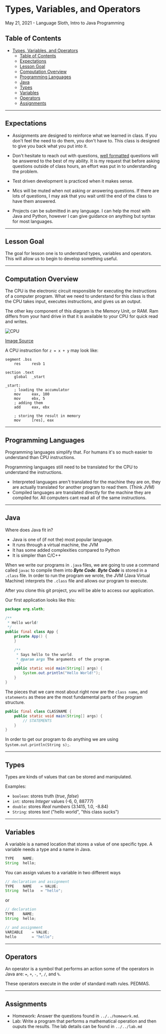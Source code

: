 Types, Variables, and Operators
========================================================
May 21, 2021 - Language Sloth, Intro to Java Programming

Table of Contents
-----------------
- [Types, Variables, and Operators](#types-variables-and-operators)
  - [Table of Contents](#table-of-contents)
  - [Expectations](#expectations)
  - [Lesson Goal](#lesson-goal)
  - [Computation Overview](#computation-overview)
  - [Programming Languages](#programming-languages)
  - [Java](#java)
  - [Types](#types)
  - [Variables](#variables)
  - [Operators](#operators)
  - [Assignments](#assignments)

______________________________

Expectations
------------
- Assignments are designed to reinforce what we learned in class. If you don't feel the need to do them, you don't have to. This class is designed to give you back what you put into it. 

- Don't hesitate to reach out with questions, [well formatted](https://www.freecodecamp.org/news/how-to-ask-good-questions-as-a-developer-9f71ff809b63/
) questions will be answered to the best of my ability. It is my request that before asking questions outside of class hours, an effort was put in to understanding the problem.

- Test driven development is practiced when it makes sense.

- Mics will be muted when not asking or answering questions. If there are lots of questions, I may ask that you wait until the end of the class to have them answered.

- Projects can be submitted in any language. I can help the most with Java and Python, however I can give guidance on anything but syntax for most languages.

______________________________

Lesson Goal
-----------
The goal for lesson one is to understand types, variables and operators. This will allow us to begin to develop something useful.

______________________________

Computation Overview
--------------------

The CPU is the electronic circuit responsible for executing the instructions of a computer program. What we need to understand for this class is that the CPU takes input, executes instructions, and gives us an output. 

The other key component of this diagram is the Memory Unit, or RAM. Ram differs from your hard drive in that it is available to your CPU for quick read and writes.

![CPU](https://www.computerscience.gcse.guru/wp-content/uploads/2016/04/Von-Neumann-Architecture-Diagram.jpg)

[Image Source](https://www.computerscience.gcse.guru/theory/von-neumann-architecture)

A CPU instruction for `z = x + y` may look like:
```assembly
segment .bss
    res     resb 1

section .text
    global  _start

_start:
    ; loading the accumulator
    mov     eax, 100
    mov     ebx, 5
    ; adding them
    add     eax, ebx

    ; storing the result in memory
    mov     [res], eax
``` 

______________________________

Programming Languages
---------------------

Programming languages simplify that. For humans it's so much easier to understand than CPU instructions.

Programming languages still need to be translated for the CPU to understand the instructions.
- Interpreted languages aren't translated for the machine they are on, they are actually translated for another program to read them. (Think JVM)
- Compiled languages are translated directly for the machine they are compiled for. All computers cant read all of the same instructions. 

______________________________

Java
----
Where does Java fit in?
- Java is one of (if not the) most popular language.
- It runs through a virtual machine, the JVM
- It has some added complexities compared to Python
- It is simpler than C/C++
  
When we write our programs in `.java` files, we are going to use a command called `javac` to compile them into ***Byte Code***. ***Byte Code*** is stored in a `.class` file. In order to run the program we wrote, the JVM (Java Virtual Machine) interprets the `.class` file and allows our program to execute.

After you clone this git project, you will be able to access our application.

Our first application looks like this:

```java
package org.sloth;

/**
 * Hello world!
 */
public final class App {
    private App() {
    }

    /**
     * Says hello to the world.
     * @param args The arguments of the program.
     */
    public static void main(String[] args) {
        System.out.println("Hello World!");
    }
}
```

The pieces that we care most about right now are the `class name`, and `statements` as these are the most fundamental parts of the program structure.

```java
public final class CLASSNAME {
    public static void main(String[] args) {
        // STATEMENTS
    }
}
```

In order to get our program to do anything we are using `System.out.println(String s);`.
______________________________

Types
-----
Types are kinds of values that can be stored and manipulated.

Examples:

- `boolean`: stores truth (*true*, *false*)
- `int`: stores *Integer* values (-6, 0, 88777)
- `double`: stores *Real numbers* (3.1415, 1.0, -8.84)
- `String`: stores *text* ("hello world", "this class sucks")

______________________________

Variables
---------
A variable is a named location that stores a value of one specific type. A variable needs a type and a name in Java.

```Java
TYPE    NAME;
String  hello;
```

You can assign values to a variable in two different ways
```java
// declaration and assignment
TYPE    NAME    = VALUE;
String  hello   = "hello";
```
or
```java
// declaration
TYPE    NAME;
String  hello;

// and assignment
VARIABLE    = VALUE;
hello       = "hello";
```
______________________________

Operators
---------
An operator is a symbol that performs an action some of the operators in Java are: `=`, `+`, `-`, `*`, `/`, and `%`.

These operators execute in the order of standard math rules. PEDMAS.

______________________________

Assignments
-----------

- Homework: Answer the questions found in `../../homework.md`.
- Lab: Write a program that performs a mathematical operation and then ouputs the results. The lab details can be found in `../../lab.md`